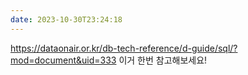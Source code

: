 ```yaml
---
date: 2023-10-30T23:24:18
---
```

https://dataonair.or.kr/db-tech-reference/d-guide/sql/?mod=document&uid=333 이거 한번 참고해보세요!